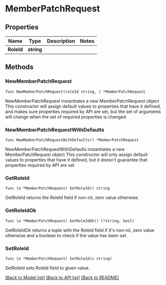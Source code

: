 # MemberPatchRequest

## Properties

Name | Type | Description | Notes
------------ | ------------- | ------------- | -------------
**RoleId** | **string** |  | 

## Methods

### NewMemberPatchRequest

`func NewMemberPatchRequest(roleId string, ) *MemberPatchRequest`

NewMemberPatchRequest instantiates a new MemberPatchRequest object
This constructor will assign default values to properties that have it defined,
and makes sure properties required by API are set, but the set of arguments
will change when the set of required properties is changed

### NewMemberPatchRequestWithDefaults

`func NewMemberPatchRequestWithDefaults() *MemberPatchRequest`

NewMemberPatchRequestWithDefaults instantiates a new MemberPatchRequest object
This constructor will only assign default values to properties that have it defined,
but it doesn't guarantee that properties required by API are set

### GetRoleId

`func (o *MemberPatchRequest) GetRoleId() string`

GetRoleId returns the RoleId field if non-nil, zero value otherwise.

### GetRoleIdOk

`func (o *MemberPatchRequest) GetRoleIdOk() (*string, bool)`

GetRoleIdOk returns a tuple with the RoleId field if it's non-nil, zero value otherwise
and a boolean to check if the value has been set.

### SetRoleId

`func (o *MemberPatchRequest) SetRoleId(v string)`

SetRoleId sets RoleId field to given value.



[[Back to Model list]](../README.md#documentation-for-models) [[Back to API list]](../README.md#documentation-for-api-endpoints) [[Back to README]](../README.md)


